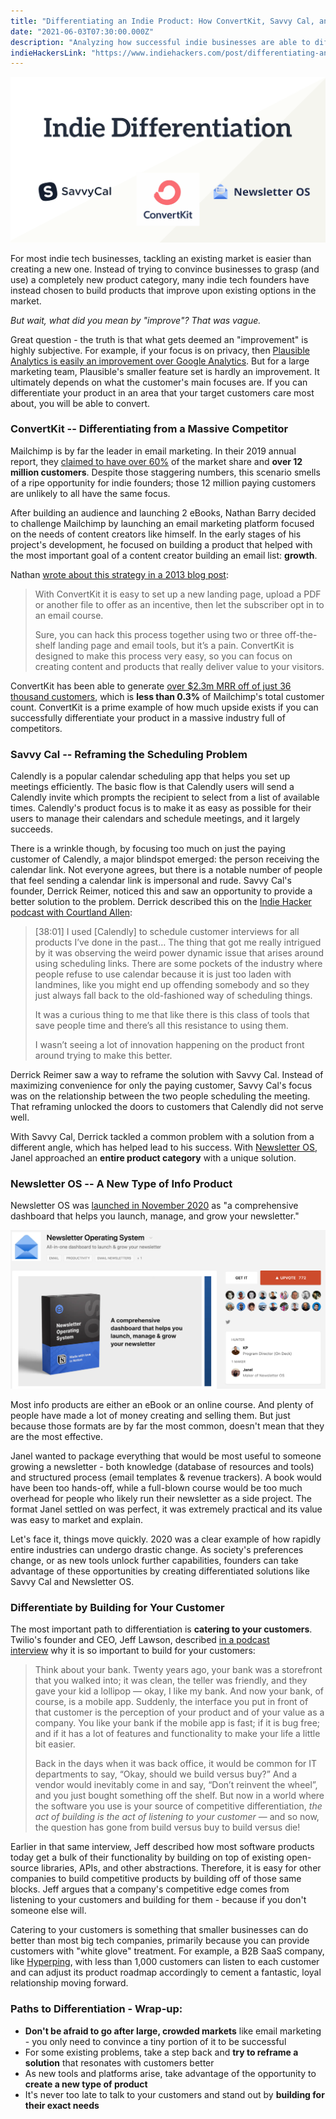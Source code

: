 ```yaml
---
title: "Differentiating an Indie Product: How ConvertKit, Savvy Cal, and Newsletter OS stand out"
date: "2021-06-03T07:30:00.000Z"
description: "Analyzing how successful indie businesses are able to differentiate themselves."
indieHackersLink: "https://www.indiehackers.com/post/differentiating-an-indie-product-how-convertkit-savvy-cal-and-newsletter-os-stand-out-369e54ca1b"
---
```

![Differentiating an Indie Product](./differentiation_post_image.png)

For most indie tech businesses, tackling an existing market is easier than creating a new one. Instead of trying to convince businesses to grasp (and use) a completely new product category, many indie tech founders have instead chosen to build products that improve upon existing options in the market.

*But wait, what did you mean by "improve"? That was vague.*

Great question - the truth is that what gets deemed an "improvement" is highly subjective. For example, if your focus is on privacy, then [Plausible Analytics is easily an improvement over Google Analytics](https://www.smalltechbusiness.com/how-plausible-finds-success-and-differentiates-from-google-analytics/). But for a large marketing team, Plausible's smaller feature set is hardly an improvement. It ultimately depends on what the customer's main focuses are. If you can differentiate your product in an area that your target customers care most about, you will be able to convert.

### ConvertKit -- Differentiating from a Massive Competitor

Mailchimp is by far the leader in email marketing. In their 2019 annual report, they [claimed to have over 60%](https://martech.org/mailchimp-claims-over-60-share-of-email-industry-in-latest-report-2/) of the market share and **over 12 million customers**. Despite those staggering numbers, this scenario smells of a ripe opportunity for indie founders; those 12 million paying customers are unlikely to all have the same focus.

After building an audience and launching 2 eBooks, Nathan Barry decided to challenge Mailchimp by launching an email marketing platform focused on the needs of content creators like himself. In the early stages of his project's development, he focused on building a product that helped with the most important goal of a content creator building an email list: **growth**.

Nathan [wrote about this strategy in a 2013 blog post](https://nathanbarry.com/best-marketing-method/):

> With ConvertKit it is easy to set up a new landing page, upload a PDF or another file to offer as an incentive, then let the subscriber opt in to an email course.
> 
> Sure, you can hack this process together using two or three off-the-shelf landing page and email tools, but it’s a pain. ConvertKit is designed to make this process very easy, so you can focus on creating content and products that really deliver value to your visitors.

ConvertKit has been able to generate [over $2.3m MRR off of just 36 thousand customers](https://convertkit.baremetrics.com/), which is **less than 0.3%** of Mailchimp's total customer count. ConvertKit is a prime example of how much upside exists if you can successfully differentiate your product in a massive industry full of competitors.

### Savvy Cal -- Reframing the Scheduling Problem

Calendly is a popular calendar scheduling app that helps you set up meetings efficiently. The basic flow is that Calendly users will send a Calendly invite which prompts the recipient to select from a list of available times. Calendly's product focus is to make it as easy as possible for their users to manage their calendars and schedule meetings, and it largely succeeds.

There is a wrinkle though, by focusing too much on just the paying customer of Calendly, a major blindspot emerged: the person receiving the calendar link. Not everyone agrees, but there is a notable number of people that feel sending a calendar link is impersonal and rude. Savvy Cal's founder, Derrick Reimer, noticed this and saw an opportunity to provide a better solution to the problem. Derrick described this on the [Indie Hacker podcast with Courtland Allen](https://share.transistor.fm/s/ddad295d):

> [38:01] I used [Calendly] to schedule customer interviews for all products I’ve done in the past… The thing that got me really intrigued by it was observing the weird power dynamic issue that arises around using scheduling links. There are some pockets of the industry where people refuse to use calendar because it is just too laden with landmines, like you might end up offending somebody and so they just always fall back to the old-fashioned way of scheduling things.
> 
> It was a curious thing to me that like there is this class of tools that save people time and there’s all this resistance to using them.
> 
> I wasn’t seeing a lot of innovation happening on the product front around trying to make this better.

Derrick Reimer saw a way to reframe the solution with Savvy Cal. Instead of maximizing convenience for only the paying customer, Savvy Cal's focus was on the relationship between the two people scheduling the meeting. That reframing unlocked the doors to customers that Calendly did not serve well.

With Savvy Cal, Derrick tackled a common problem with a solution from a different angle, which has helped lead to his success. With [Newsletter OS](https://newsletteros.com/), Janel approached an **entire product category** with a unique solution.

### Newsletter OS -- A New Type of Info Product

Newsletter OS was [launched in November 2020](https://www.indiehackers.com/post/1-most-commented-on-product-of-the-week-on-product-hunt-7e753b13f7) as "a comprehensive dashboard that helps you launch, manage, and grow your newsletter."

![Newsletter OS's Product Hunt Launch](./newsletter-os-product-hunt.png)

Most info products are either an eBook or an online course. And plenty of people have made a lot of money creating and selling them. But just because those formats are by far the most common, doesn't mean that they are the most effective.

Janel wanted to package everything that would be most useful to someone growing a newsletter - both knowledge (database of resources and tools) and structured process (email templates & revenue trackers). A book would have been too hands-off, while a full-blown course would be too much overhead for people who likely run their newsletter as a side project. The format Janel settled on was perfect, it was extremely practical and its value was easy to market and explain.

Let's face it, things move quickly. 2020 was a clear example of how rapidly entire industries can undergo drastic change. As society's preferences change, or as new tools unlock further capabilities, founders can take advantage of these opportunities by creating differentiated solutions like Savvy Cal and Newsletter OS.

### Differentiate by Building for Your Customer

The most important path to differentiation is **catering to your customers**. Twilio's founder and CEO, Jeff Lawson, described [in a podcast interview](https://a16z.com/2021/01/12/rise-of-developers-creative-class-company-innovation-ask-a-developer-book/) why it is so important to build for your customers:

> Think about your bank. Twenty years ago, your bank was a storefront that you walked into; it was clean, the teller was friendly, and they gave your kid a lollipop — okay, I like my bank. And now your bank, of course, is a mobile app. Suddenly, the interface you put in front of that customer is the perception of your product and of your value as a company. You like your bank if the mobile app is fast; if it is bug free; and if it has a lot of features and functionality to make your life a little bit easier.
> 
> Back in the days when it was back office, it would be common for IT departments to say, “Okay, should we build versus buy?” And a vendor would inevitably come in and say, “Don’t reinvent the wheel”, and you just bought something off the shelf. But now in a world where the software you use is your source of competitive differentiation, *the act of building is the act of listening to your customer* — and so now, the question has gone from build versus buy to build versus die!

Earlier in that same interview, Jeff described how most software products today get a bulk of their functionality by building on top of existing open-source libraries, APIs, and other abstractions. Therefore, it is easy for other companies to build competitive products by building off of those same blocks. Jeff argues that a company's competitive edge comes from listening to your customers and building for them - because if you don't someone else will.

Catering to your customers is something that smaller businesses can do better than most big tech companies, primarily because you can provide customers with "white glove" treatment. For example, a B2B SaaS company, like [Hyperping](https://hyperping.baremetrics.com/), with less than 1,000 customers can listen to each customer and can adjust its product roadmap accordingly to cement a fantastic, loyal relationship moving forward.

### Paths to Differentiation - Wrap-up:

- **Don't be afraid to go after large, crowded markets** like email marketing - you only need to convince a tiny portion of it to be successful
- For some existing problems, take a step back and **try to reframe a solution** that resonates with customers better
- As new tools and platforms arise, take advantage of the opportunity to **create a new type of product**
- It's never too late to talk to your customers and stand out by **building for their exact needs**